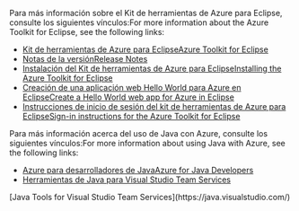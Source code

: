 <span data-ttu-id="0e3ae-101">Para más información sobre el Kit de herramientas de Azure para Eclipse, consulte los siguientes vínculos:</span><span class="sxs-lookup"><span data-stu-id="0e3ae-101">For more information about the Azure Toolkit for Eclipse, see the following links:</span></span> 

* [<span data-ttu-id="0e3ae-102">Kit de herramientas de Azure para Eclipse</span><span class="sxs-lookup"><span data-stu-id="0e3ae-102">Azure Toolkit for Eclipse</span></span>](../eclipse/azure-toolkit-for-eclipse.md) 
* [<span data-ttu-id="0e3ae-103">Notas de la versión</span><span class="sxs-lookup"><span data-stu-id="0e3ae-103">Release Notes</span></span>](https://github.com/Microsoft/azure-tools-for-java/releases) 
* [<span data-ttu-id="0e3ae-104">Instalación del Kit de herramientas de Azure para Eclipse</span><span class="sxs-lookup"><span data-stu-id="0e3ae-104">Installing the Azure Toolkit for Eclipse</span></span>](../eclipse/azure-toolkit-for-eclipse-installation.md) 
* [<span data-ttu-id="0e3ae-105">Creación de una aplicación web Hello World para Azure en Eclipse</span><span class="sxs-lookup"><span data-stu-id="0e3ae-105">Create a Hello World web app for Azure in Eclipse</span></span>](../eclipse/azure-toolkit-for-eclipse-create-hello-world-web-app.md) 
* [<span data-ttu-id="0e3ae-106">Instrucciones de inicio de sesión del kit de herramientas de Azure para Eclipse</span><span class="sxs-lookup"><span data-stu-id="0e3ae-106">Sign-in instructions for the Azure Toolkit for Eclipse</span></span>](../eclipse/azure-toolkit-for-eclipse-sign-in-instructions.md) 

<span data-ttu-id="0e3ae-107">Para más información acerca del uso de Java con Azure, consulte los siguientes vínculos:</span><span class="sxs-lookup"><span data-stu-id="0e3ae-107">For more information about using Java with Azure, see the following links:</span></span> 

* [<span data-ttu-id="0e3ae-108">Azure para desarrolladores de Java</span><span class="sxs-lookup"><span data-stu-id="0e3ae-108">Azure for Java Developers</span></span>](https://docs.microsoft.com/java/azure/) 
* <span data-ttu-id="0e3ae-109">[Herramientas de Java para Visual Studio Team Services](https://java.visualstudio.com/) 
<!-- TODO: Add URLs for Java in VSCode here --></span><span class="sxs-lookup"><span data-stu-id="0e3ae-109">[Java Tools for Visual Studio Team Services](https://java.visualstudio.com/) 
<!-- TODO: Add URLs for Java in VSCode here --></span></span> 
